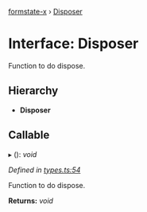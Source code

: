[formstate-x](../README.md) › [Disposer](disposer.md)

# Interface: Disposer

Function to do dispose.

## Hierarchy

* **Disposer**

## Callable

▸ (): *void*

*Defined in [types.ts:54](https://github.com/qiniu/formstate-x/blob/4d17690/src/types.ts#L54)*

Function to do dispose.

**Returns:** *void*
